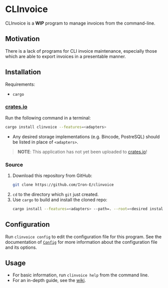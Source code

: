 # CLInvoice

<!-- cargo-rdme start -->

CLInvoice is a __WIP__ program to manage invoices from the command-line.

## Motivation

There is a lack of programs for CLI invoice maintenance, especially those which are able to export invoices in a presentable manner.

## Installation

Requirements:

* `cargo`

### [crates.io](https://crates.io)

Run the following command in a terminal:

```sh
cargo install clinvoice --features=<adapters>
```

* Any desired storage implementations (e.g. Bincode, PostreSQL) should be listed in place of `<adapters>`.

> __NOTE__: This application has not yet been uploaded to [crates.io](crates.io)!

### Source

1. Download this repository from GitHub:
   ```sh
   git clone https://github.com/Iron-E/clinvoice
   ```
2. `cd` to the directory which `git` just created.
3. Use `cargo` to build and install the cloned repo:
   ```sh
   cargo install --features=<adapters> --path=. --root=<desired install folder>
   ```

## Configuration

Run `clinvoice config` to edit the configuration file for this program. See the documentation of [`Config`](clinvoice_config::Config) for more information about the configuration file and its options.

## Usage

* For basic information, run `clinvoice help` from the command line.
* For an in-depth guide, see the [wiki](https://github.com/Iron-E/clinvoice/wiki/Usage).

<!-- cargo-rdme end -->
